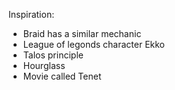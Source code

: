﻿
Inspiration:
 - Braid has a similar mechanic
 - League of legonds character Ekko
 - Talos principle
 - Hourglass
 - Movie called Tenet